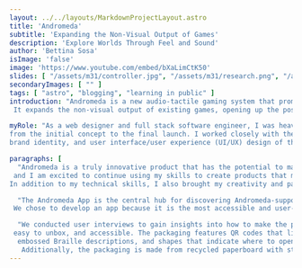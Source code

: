 ```yaml
---
layout: ../../layouts/MarkdownProjectLayout.astro
title: 'Andromeda'
subtitle: 'Expanding the Non-Visual Output of Games'
description: 'Explore Worlds Through Feel and Sound'
author: 'Bettina Sosa'
isImage: 'false'
image: 'https://www.youtube.com/embed/bXaLimCtK50'
slides: [ "/assets/m31/controller.jpg", "/assets/m31/research.png", "/assets/m31/specs.png","/assets/m31/app.png", "/assets/m31/controller.png" ]
secondaryImages: [ "" ]
tags: [ "astro", "blogging", "learning in public" ]
introduction: "Andromeda is a new audio-tactile gaming system that promotes socially inclusive play between visually impaired and sighted individuals.
 It expands the non-visual output of existing games, opening up the possibility for people with severe visual impairments to explore digital spaces and experience games."

myRole: "As a web designer and full stack software engineer, I was heavily involved in all aspects of the Andromeda project,
from the initial concept to the final launch. I worked closely with the team to develop the overall aesthetics,
brand identity, and user interface/user experience (UI/UX) design of the product, as well as the engineering of the audio-tactile gaming system."

paragraphs: [
  "Andromeda is a truly innovative product that has the potential to make a real difference in the lives of people with disabilities. I am proud of my work on this project,
 and I am excited to continue using my skills to create products that make the world a more inclusive place.
In addition to my technical skills, I also brought my creativity and passion for social impact to the Andromeda project.",

  "The Andromeda App is the central hub for discovering Andromeda-supported games, finding other players, and learning how to use Controller M31.
 We chose to develop an app because it is the most accessible and user-friendly way to communicate the necessary information to our target audience.",

  "We conducted user interviews to gain insights into how to make the packaging for Controller M31 fun,
 easy to unbox, and accessible. The packaging features QR codes that link to voiceover walk-throughs,
  embossed Braille descriptions, and shapes that indicate where to open the magnetic lid of the box.
   Additionally, the packaging is made from recycled paperboard with starch-based adhesive to connect the parts together." ]
---
```

